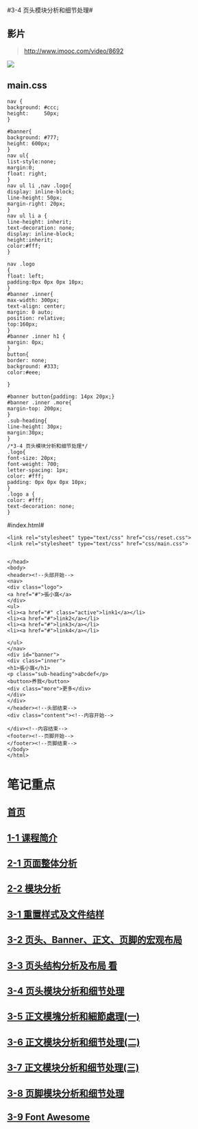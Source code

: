 #3-4 页头模块分析和细节处理#

## 影片 ##
> http://www.imooc.com/video/8692

![](http://i.imgur.com/KxVJuew.jpg)

## main.css ##

    nav {
    background: #ccc;
    height:     50px;
    }
    
    #banner{
    background: #777;
    height: 600px;
    }
    nav ul{
    list-style:none;
    margin:0;
    float: right;
    }
    nav ul li ,nav .logo{
    display: inline-block;
    line-height: 50px;
    margin-right: 20px;
    }
    nav ul li a {
    line-height: inherit;
    text-decoration: none;
    display: inline-block;
    height:inherit;
    color:#fff;
    }
    
    nav .logo
    {
    float: left;
    padding:0px 0px 0px 10px;
    }
    #banner .inner{
    max-width: 300px;
    text-align: center;
    margin: 0 auto;
    position: relative;
    top:160px;
    }
    #banner .inner h1 {
    margin: 0px;
    }
    button{
    border: none;
    background: #333;
    color:#eee;
    
    }
    
    #banner button{padding: 14px 20px;}
    #banner .inner .more{
    margin-top: 200px;
    }
    .sub-heading{
    line-height: 30px;
    margin:30px;
    }
    /*3-4 页头模块分析和细节处理*/
    .logo{
    font-size: 20px;
    font-weight: 700;
    letter-spacing: 1px;
    color: #fff;
    padding: 0px 0px 0px 10px;
    }
    .logo a {
    color: #fff;
    text-decoration: none;
    }
    
#index.html#
    <!-----------------------(01 快码：! →展开 html)---------->
    <!DOCTYPE html>
    <html lang="en">
    <head>
    <meta charset="UTF-8">
    <title>Document</title>
    
    <link rel="stylesheet" type="text/css" href="css/reset.css">
    <link rel="stylesheet" type="text/css" href="css/main.css">
    
    
    </head>
    <body>
    <header><!--头部开始-->
    <nav>
    <div class="logo">
    <a href="#">張小窩</a>
    </div>
    <ul>
    <li><a href="#" class="active">link1</a></li>
    <li><a href="#">link2</a></li>
    <li><a href="#">link3</a></li>
    <li><a href="#">link4</a></li>
    
    </ul>
    </nav>
    <div id="banner">
    <div class="inner">
    <h1>張小窩</h1>
    <p class="sub-heading">abcdef</p>
    <button>养我</button>
    <div class="more">更多</div>
    </div>
    </div>
    </header><!--头部结束-->
    <div class="content"><!--内容开始-->
    
    </div><!--内容结束-->
    <footer><!--页脚开始-->
    </footer><!--页脚结束-->
    </body>
    </html>


# 笔记重点 #
## [首页](https://github.com/bhnddowinf/imooc-445/blob/master/readme.md "首页")
## [1-1 课程简介](https://github.com/bhnddowinf/imooc-445/blob/master/1-1.md)
## [2-1 页面整体分析](https://github.com/bhnddowinf/imooc-445/blob/master/2-1.md)
## [2-2 模块分析](https://github.com/bhnddowinf/imooc-445/blob/master/2-2.md)
## [3-1 重置样式及文件结样](https://github.com/bhnddowinf/imooc-445/blob/master/3-1.md)
## [3-2 页头、Banner、正文、页脚的宏观布局](https://github.com/bhnddowinf/imooc-445/blob/master/3-2.md)
## [3-3 页头结构分析及布局	看](https://github.com/bhnddowinf/imooc-445/blob/master/3-3.md)
## [3-4 页头模块分析和细节处理](https://github.com/bhnddowinf/imooc-445/blob/master/3-4.md)
## [3-5 正文模塊分析和細節處理(一)](https://github.com/bhnddowinf/imooc-445/blob/master/3-5.md)
## [3-6 正文模块分析和细节处理(二)](https://github.com/bhnddowinf/imooc-445/blob/master/3-6.md)
## [3-7 正文模块分析和细节处理(三)](https://github.com/bhnddowinf/imooc-445/blob/master/3-7.md)
## [3-8 页脚模块分析和细节处理](https://github.com/bhnddowinf/imooc-445/blob/master/3-8.md)
## [3-9 Font Awesome](https://github.com/bhnddowinf/imooc-445/blob/master/3-9.md)